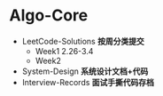 # Algo-Core
- LeetCode-Solutions **按周分类提交**
  - Week1 2.26-3.4
  - Week2
- System-Design **系统设计文档+代码**
- Interview-Records  **面试手撕代码存档**
